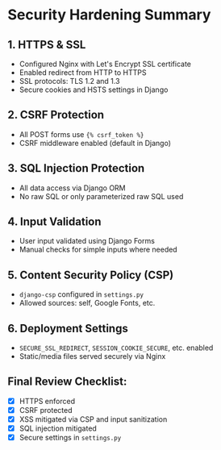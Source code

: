 # Security Hardening Summary

## 1. HTTPS & SSL
- Configured Nginx with Let's Encrypt SSL certificate
- Enabled redirect from HTTP to HTTPS
- SSL protocols: TLS 1.2 and 1.3
- Secure cookies and HSTS settings in Django

## 2. CSRF Protection
- All POST forms use `{% csrf_token %}`
- CSRF middleware enabled (default in Django)

## 3. SQL Injection Protection
- All data access via Django ORM
- No raw SQL or only parameterized raw SQL used

## 4. Input Validation
- User input validated using Django Forms
- Manual checks for simple inputs where needed

## 5. Content Security Policy (CSP)
- `django-csp` configured in `settings.py`
- Allowed sources: self, Google Fonts, etc.

## 6. Deployment Settings
- `SECURE_SSL_REDIRECT`, `SESSION_COOKIE_SECURE`, etc. enabled
- Static/media files served securely via Nginx

## Final Review Checklist:
- [x] HTTPS enforced
- [x] CSRF protected
- [x] XSS mitigated via CSP and input sanitization
- [x] SQL injection mitigated
- [x] Secure settings in `settings.py`
